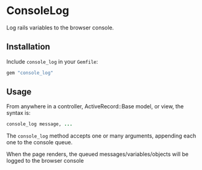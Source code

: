 # ConsoleLog

Log rails variables to the browser console.

## Installation

Include `console_log` in your `Gemfile`:

``` ruby
gem "console_log"
```

## Usage

From anywhere in a controller, ActiveRecord::Base model, or view, the syntax is:

``` ruby
console_log message, ...
```

The `console_log` method accepts one or many arguments, appending each one to the console queue.

When the page renders, the queued messages/variables/objects will be logged to the browser console